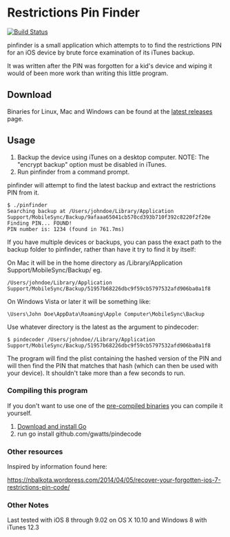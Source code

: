 # Restrictions Pin Finder

[![Build Status](https://travis-ci.org/gwatts/pinfinder.svg?branch=master)](https://travis-ci.org/gwatts/pinfinder)

pinfinder is a small application which attempts to to find the restrictions PIN 
for an iOS device by brute force examination of its iTunes backup.

It was written after the PIN was forgotten for a kid's device and wiping it 
would of been more work than writing this little program.

## Download

Binaries for Linux, Mac and Windows can be found at the
[latest releases](https://github.com/gwatts/pinfinder/releases) page.

## Usage

1.  Backup the device using iTunes on a desktop computer.  NOTE: The "encrypt backup" option 
must be disabled in iTunes.
2. Run pinfinder from a command prompt.

pinfinder will attempt to find the latest backup and extract the restrictions PIN from it.

```
$ ./pinfinder
Searching backup at /Users/johndoe/Library/Application Support/MobileSync/Backup/9afaaa65041cb570cd393b710f392c8220f2f20e
Finding PIN... FOUND!
PIN number is: 1234 (found in 761.7ms)
```

If you have multiple devices or backups, you can pass the exact path to the backup folder to
pinfinder, rather than have it try to find it by itself:

On Mac it will be in the home directory as /Library/Application Support/MobileSync/Backup/<something>
eg.

```
/Users/johndoe/Library/Application Support/MobileSync/Backup/51957b68226dbc9f59cb5797532afd906ba0a1f8
```

On Windows Vista or later it will be something like:

```
\Users\John Doe\AppData\Roaming\Apple Computer\MobileSync\Backup
```

Use whatever directory is the latest as the argument to pindecoder:

```
$ pindecoder /Users/johndoe//Library/Application Support/MobileSync/Backup/51957b68226dbc9f59cb5797532afd906ba0a1f8
```

The program will find the plist containing the hashed version of the PIN and will then find
the PIN that matches that hash (which can then be used with your device).
It shouldn't take more than a few seconds to run.


### Compiling this program

If you don't want to use one of the [pre-compiled binaries](https://github.com/gwatts/pinfinder/releases)
you can compile it yourself.

1. [Download and install Go](https://golang.org/doc/install)
2. run go install github.com/gwatts/pindecode

### Other resources

Inspired by information found here:

https://nbalkota.wordpress.com/2014/04/05/recover-your-forgotten-ios-7-restrictions-pin-code/


### Other Notes

Last tested with iOS 8 through 9.02 on OS X 10.10 and Windows 8 with iTunes 12.3
